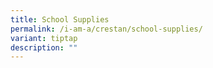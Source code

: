 ```yaml
---
title: School Supplies
permalink: /i-am-a/crestan/school-supplies/
variant: tiptap
description: ""
---
```

<p></p>
